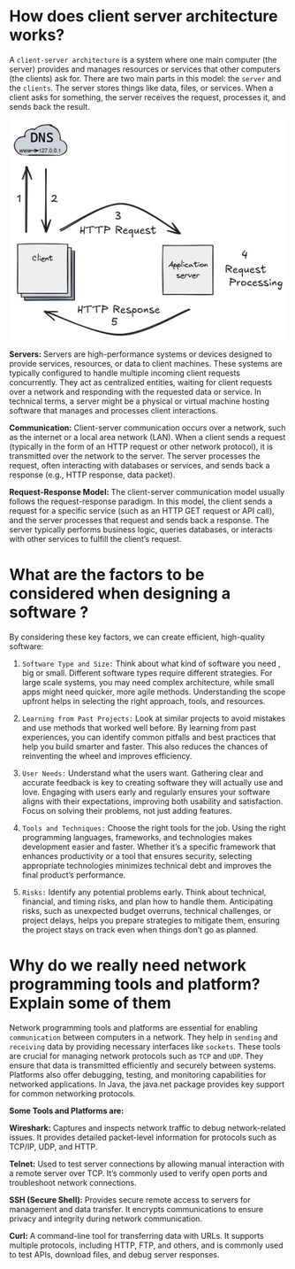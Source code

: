 # How does client server architecture works?

A `client-server architecture` is a system where one main computer (the server) provides and manages resources or services that other computers (the clients) ask for. There are two main parts in this model: the `server` and the `clients`. The server stores things like data, files, or services. When a client asks for something, the server receives the request, processes it, and sends back the result.

![alt text](image.png)

**Servers:**
Servers are high-performance systems or devices designed to provide services, resources, or data to client machines. These systems are typically configured to handle multiple incoming client requests concurrently. They act as centralized entities, waiting for client requests over a network and responding with the requested data or service. In technical terms, a server might be a physical or virtual machine hosting software that manages and processes client interactions.

**Communication:**
Client-server communication occurs over a network, such as the internet or a local area network (LAN). When a client sends a request (typically in the form of an HTTP request or other network protocol), it is transmitted over the network to the server. The server processes the request, often interacting with databases or services, and sends back a response (e.g., HTTP response, data packet).

**Request-Response Model:**
The client-server communication model usually follows the request-response paradigm. In this model, the client sends a request for a specific service (such as an HTTP GET request or API call), and the server processes that request and sends back a response. The server typically performs business logic, queries databases, or interacts with other services to fulfill the client’s request.

# What are the factors to be considered when designing a software ?

By considering these key factors, we can create efficient, high-quality software:

1. `Software Type and Size:`
   Think about what kind of software you need , big or small. Different software types require different strategies. For large scale systems, you may need complex architecture, while small apps might need quicker, more agile methods. Understanding the scope upfront helps in selecting the right approach, tools, and resources.

2. `Learning from Past Projects:`
   Look at similar projects to avoid mistakes and use methods that worked well before. By learning from past experiences, you can identify common pitfalls and best practices that help you build smarter and faster. This also reduces the chances of reinventing the wheel and improves efficiency.

3. `User Needs:`
   Understand what the users want. Gathering clear and accurate feedback is key to creating software they will actually use and love. Engaging with users early and regularly ensures your software aligns with their expectations, improving both usability and satisfaction. Focus on solving their problems, not just adding features.

4. `Tools and Techniques:`
   Choose the right tools for the job. Using the right programming languages, frameworks, and technologies makes development easier and faster. Whether it’s a specific framework that enhances productivity or a tool that ensures security, selecting appropriate technologies minimizes technical debt and improves the final product’s performance.

5. `Risks:`
   Identify any potential problems early. Think about technical, financial, and timing risks, and plan how to handle them. Anticipating risks, such as unexpected budget overruns, technical challenges, or project delays, helps you prepare strategies to mitigate them, ensuring the project stays on track even when things don’t go as planned.

# Why do we really need network programming tools and platform? Explain some of them

Network programming tools and platforms are essential for enabling `communication` between computers in a network. They help in `sending` and `receiving` data by providing necessary interfaces like `sockets`. These tools are crucial for managing network protocols such as `TCP` and `UDP`. They ensure that data is transmitted efficiently and securely between systems. Platforms also offer debugging, testing, and monitoring capabilities for networked applications. In Java, the java.net package provides key support for common networking protocols.

**Some Tools and Platforms are:**

**Wireshark:**
Captures and inspects network traffic to debug network-related issues. It provides detailed packet-level information for protocols such as TCP/IP, UDP, and HTTP.

**Telnet:**
Used to test server connections by allowing manual interaction with a remote server over TCP. It’s commonly used to verify open ports and troubleshoot network connections.

**SSH (Secure Shell):**
Provides secure remote access to servers for management and data transfer. It encrypts communications to ensure privacy and integrity during network communication.

**Curl:**
A command-line tool for transferring data with URLs. It supports multiple protocols, including HTTP, FTP, and others, and is commonly used to test APIs, download files, and debug server responses.
